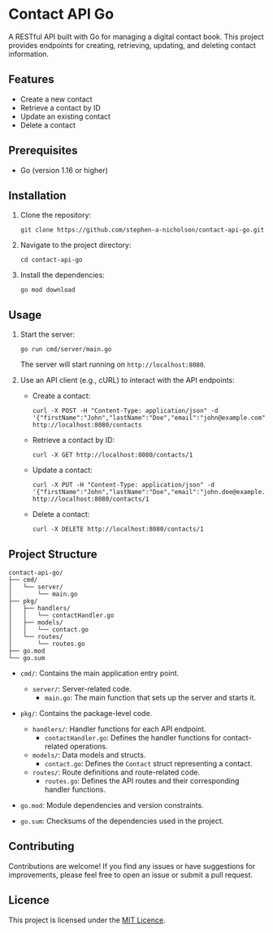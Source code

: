 # Contact API Go

A RESTful API built with Go for managing a digital contact book. This project provides endpoints for creating, retrieving, updating, and deleting contact information.

## Features

- Create a new contact
- Retrieve a contact by ID
- Update an existing contact
- Delete a contact

## Prerequisites

- Go (version 1.16 or higher)

## Installation

1. Clone the repository:
   ```
   git clone https://github.com/stephen-a-nicholson/contact-api-go.git
   ```

2. Navigate to the project directory:
   ```
   cd contact-api-go
   ```

3. Install the dependencies:
   ```
   go mod download
   ```

## Usage

1. Start the server:
   ```
   go run cmd/server/main.go
   ```

   The server will start running on `http://localhost:8080`.

2. Use an API client (e.g., cURL) to interact with the API endpoints:

   - Create a contact:
     ```
     curl -X POST -H "Content-Type: application/json" -d '{"firstName":"John","lastName":"Doe","email":"john@example.com","phone":"1234567890"}' http://localhost:8080/contacts
     ```

   - Retrieve a contact by ID:
     ```
     curl -X GET http://localhost:8080/contacts/1
     ```

   - Update a contact:
     ```
     curl -X PUT -H "Content-Type: application/json" -d '{"firstName":"John","lastName":"Doe","email":"john.doe@example.com","phone":"9876543210"}' http://localhost:8080/contacts/1
     ```

   - Delete a contact:
     ```
     curl -X DELETE http://localhost:8080/contacts/1
     ```

## Project Structure

```
contact-api-go/
├── cmd/
│   └── server/
│       └── main.go
├── pkg/
│   ├── handlers/
│   │   └── contactHandler.go
│   ├── models/
│   │   └── contact.go
│   └── routes/
│       └── routes.go
├── go.mod
└── go.sum
```

- `cmd/`: Contains the main application entry point.
  - `server/`: Server-related code.
    - `main.go`: The main function that sets up the server and starts it.

- `pkg/`: Contains the package-level code.
  - `handlers/`: Handler functions for each API endpoint.
    - `contactHandler.go`: Defines the handler functions for contact-related operations.
  - `models/`: Data models and structs.
    - `contact.go`: Defines the `Contact` struct representing a contact.
  - `routes/`: Route definitions and route-related code.
    - `routes.go`: Defines the API routes and their corresponding handler functions.

- `go.mod`: Module dependencies and version constraints.

- `go.sum`: Checksums of the dependencies used in the project.

## Contributing

Contributions are welcome! If you find any issues or have suggestions for improvements, please feel free to open an issue or submit a pull request.

## Licence

This project is licensed under the [MIT Licence](LICENCE).